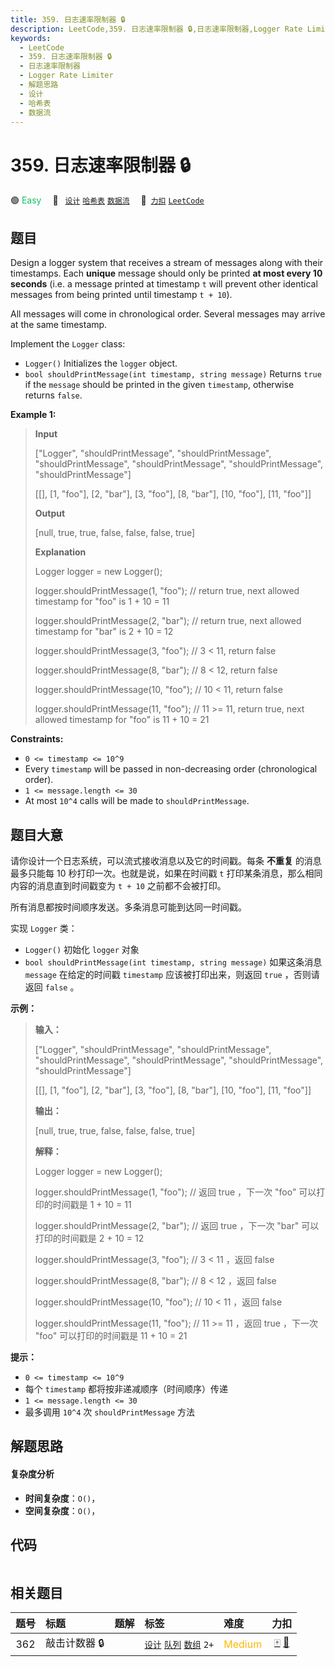 ```yaml
---
title: 359. 日志速率限制器 🔒
description: LeetCode,359. 日志速率限制器 🔒,日志速率限制器,Logger Rate Limiter,解题思路,设计,哈希表,数据流
keywords:
  - LeetCode
  - 359. 日志速率限制器 🔒
  - 日志速率限制器
  - Logger Rate Limiter
  - 解题思路
  - 设计
  - 哈希表
  - 数据流
---
```


# 359. 日志速率限制器 🔒

🟢 <font color=#15bd66>Easy</font>&emsp; 🔖&ensp; [`设计`](/tag/design.md) [`哈希表`](/tag/hash-table.md) [`数据流`](/tag/data-stream.md)&emsp; 🔗&ensp;[`力扣`](https://leetcode.cn/problems/logger-rate-limiter) [`LeetCode`](https://leetcode.com/problems/logger-rate-limiter)

## 题目

Design a logger system that receives a stream of messages along with their
timestamps. Each **unique** message should only be printed **at most every 10
seconds** (i.e. a message printed at timestamp `t` will prevent other
identical messages from being printed until timestamp `t + 10`).

All messages will come in chronological order. Several messages may arrive at
the same timestamp.

Implement the `Logger` class:

  * `Logger()` Initializes the `logger` object.
  * `bool shouldPrintMessage(int timestamp, string message)` Returns `true` if the `message` should be printed in the given `timestamp`, otherwise returns `false`.



**Example 1:**

> 
> 
> 
> 
> 
> **Input**
> 
> ["Logger", "shouldPrintMessage", "shouldPrintMessage", "shouldPrintMessage", "shouldPrintMessage", "shouldPrintMessage", "shouldPrintMessage"]
> 
> [[], [1, "foo"], [2, "bar"], [3, "foo"], [8, "bar"], [10, "foo"], [11, "foo"]]
> 
> **Output**
> 
> [null, true, true, false, false, false, true]
> 
> 
> 
> **Explanation**
> 
> Logger logger = new Logger();
> 
> logger.shouldPrintMessage(1, "foo");  // return true, next allowed timestamp for "foo" is 1 + 10 = 11
> 
> logger.shouldPrintMessage(2, "bar");  // return true, next allowed timestamp for "bar" is 2 + 10 = 12
> 
> logger.shouldPrintMessage(3, "foo");  // 3 < 11, return false
> 
> logger.shouldPrintMessage(8, "bar");  // 8 < 12, return false
> 
> logger.shouldPrintMessage(10, "foo"); // 10 < 11, return false
> 
> logger.shouldPrintMessage(11, "foo"); // 11 >= 11, return true, next allowed timestamp for "foo" is 11 + 10 = 21

**Constraints:**

  * `0 <= timestamp <= 10^9`
  * Every `timestamp` will be passed in non-decreasing order (chronological order).
  * `1 <= message.length <= 30`
  * At most `10^4` calls will be made to `shouldPrintMessage`.


## 题目大意

请你设计一个日志系统，可以流式接收消息以及它的时间戳。每条 **不重复** 的消息最多只能每 10 秒打印一次。也就是说，如果在时间戳 `t`
打印某条消息，那么相同内容的消息直到时间戳变为 `t + 10` 之前都不会被打印。

所有消息都按时间顺序发送。多条消息可能到达同一时间戳。

实现 `Logger` 类：

  * `Logger()` 初始化 `logger` 对象
  * `bool shouldPrintMessage(int timestamp, string message)` 如果这条消息 `message` 在给定的时间戳 `timestamp` 应该被打印出来，则返回 `true` ，否则请返回 `false` 。

**示例：**

> 
> 
> 
> 
> 
> **输入：**
> 
> ["Logger", "shouldPrintMessage", "shouldPrintMessage", "shouldPrintMessage", "shouldPrintMessage", "shouldPrintMessage", "shouldPrintMessage"]
> 
> [[], [1, "foo"], [2, "bar"], [3, "foo"], [8, "bar"], [10, "foo"], [11, "foo"]]
> 
> **输出：**
> 
> [null, true, true, false, false, false, true]
> 
> 
> 
> **解释：**
> 
> Logger logger = new Logger();
> 
> logger.shouldPrintMessage(1, "foo");  // 返回 true ，下一次 "foo" 可以打印的时间戳是 1 + 10 = 11
> 
> logger.shouldPrintMessage(2, "bar");  // 返回 true ，下一次 "bar" 可以打印的时间戳是 2 + 10 = 12
> 
> logger.shouldPrintMessage(3, "foo");  // 3 < 11 ，返回 false
> 
> logger.shouldPrintMessage(8, "bar");  // 8 < 12 ，返回 false
> 
> logger.shouldPrintMessage(10, "foo"); // 10 < 11 ，返回 false
> 
> logger.shouldPrintMessage(11, "foo"); // 11 >= 11 ，返回 true ，下一次 "foo" 可以打印的时间戳是 11 + 10 = 21
> 
> 

**提示：**

  * `0 <= timestamp <= 10^9`
  * 每个 `timestamp` 都将按非递减顺序（时间顺序）传递
  * `1 <= message.length <= 30`
  * 最多调用 `10^4` 次 `shouldPrintMessage` 方法


## 解题思路

#### 复杂度分析

- **时间复杂度**：`O()`，
- **空间复杂度**：`O()`，

## 代码

```javascript

```

## 相关题目

<!-- prettier-ignore -->
| 题号 | 标题 | 题解 | 标签 | 难度 | 力扣 |
| :------: | :------ | :------: | :------ | :------ | :------: |
| 362 | 敲击计数器 🔒 |  |  [`设计`](/tag/design.md) [`队列`](/tag/queue.md) [`数组`](/tag/array.md) `2+` | <font color=#ffb800>Medium</font> | [🀄️](https://leetcode.cn/problems/design-hit-counter) [🔗](https://leetcode.com/problems/design-hit-counter) |